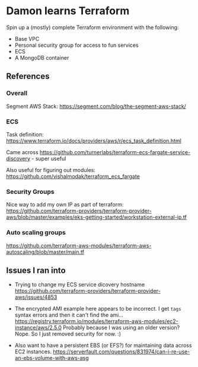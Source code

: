 # Damon learns Terraform

Spin up a (mostly) complete Terraform environment with the following:
- Base VPC
- Personal security group for access to fun services
- ECS
- A MongoDB container

## References

### Overall

Segment AWS Stack: https://segment.com/blog/the-segment-aws-stack/

### ECS

Task definition: https://www.terraform.io/docs/providers/aws/r/ecs_task_definition.html

Came across https://github.com/turnerlabs/terraform-ecs-fargate-service-discovery - super useful

Also useful for figuring out modules: https://github.com/vishalmodak/terraform_ecs_fargate

### Security Groups

Nice way to add my own IP as part of terraform: https://github.com/terraform-providers/terraform-provider-aws/blob/master/examples/eks-getting-started/workstation-external-ip.tf

### Auto scaling groups

https://github.com/terraform-aws-modules/terraform-aws-autoscaling/blob/master/main.tf

## Issues I ran into

- Trying to change my ECS service dicovery hostname
https://github.com/terraform-providers/terraform-provider-aws/issues/4853

- The encrypted AMI example here appears to be incorrect. I get `tags` syntax errors and then it can't find the ami...
https://registry.terraform.io/modules/terraform-aws-modules/ec2-instance/aws/2.5.0
Probably because I was using an older version? Nope. So I just removed security for now. :)

- Also want to have a persistent EBS (or EFS?) for maintaining data across EC2 instances. https://serverfault.com/questions/831974/can-i-re-use-an-ebs-volume-with-aws-asg
